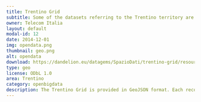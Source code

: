 ```yaml
---
title: Trentino Grid 
subtitle: Some of the datasets referring to the Trentino territory are spatially aggregated using a grid. We refer to this grid as the Trentino Grid. 
owner: Telecom Italia
layout: default
modal-id: 12
date: 2014-12-01
img: opendata.png
thumbnail: geo.png
alt: opendata
download: https://dandelion.eu/datagems/SpazioDati/trentino-grid/resource/
type: geo
license: ODbL 1.0
area: Trentino
category: openbigdata
description: The Trentino Grid is provided in GeoJSON format. Each record (or feature) describes a square providing the following information<br/>- Id of the square- Geometry of the square<br/>Reference system WGS 84 - EPSG:4326
---
```

